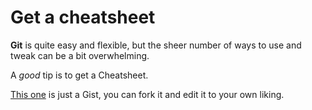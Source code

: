 # Get a cheatsheet

**Git** is quite easy and flexible, but the sheer number of ways to use and tweak can be a bit overwhelming.

A _good_ tip is to get a Cheatsheet.

[This one](https://gist.github.com/akras14/3d242d80af8388ebca60#file-getting-cheat-sheet-md) is just a Gist, you can fork it and edit it to your own liking.
